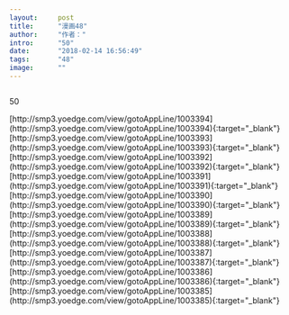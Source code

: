 ```yaml
---
layout:     post
title:      "漫画48"
author:     "作者："
intro:      "50"
date:       "2018-02-14 16:56:49"
tags:       "48"
image:      ""
---
```

<div style="text-align: center">
<p><img src=""/></p>
</div>
<p class="post-meta">
<span>50</span>
</p>
[http://smp3.yoedge.com/view/gotoAppLine/1003394](http://smp3.yoedge.com/view/gotoAppLine/1003394){:target="_blank"}
[http://smp3.yoedge.com/view/gotoAppLine/1003393](http://smp3.yoedge.com/view/gotoAppLine/1003393){:target="_blank"}
[http://smp3.yoedge.com/view/gotoAppLine/1003392](http://smp3.yoedge.com/view/gotoAppLine/1003392){:target="_blank"}
[http://smp3.yoedge.com/view/gotoAppLine/1003391](http://smp3.yoedge.com/view/gotoAppLine/1003391){:target="_blank"}
[http://smp3.yoedge.com/view/gotoAppLine/1003390](http://smp3.yoedge.com/view/gotoAppLine/1003390){:target="_blank"}
[http://smp3.yoedge.com/view/gotoAppLine/1003389](http://smp3.yoedge.com/view/gotoAppLine/1003389){:target="_blank"}
[http://smp3.yoedge.com/view/gotoAppLine/1003388](http://smp3.yoedge.com/view/gotoAppLine/1003388){:target="_blank"}
[http://smp3.yoedge.com/view/gotoAppLine/1003387](http://smp3.yoedge.com/view/gotoAppLine/1003387){:target="_blank"}
[http://smp3.yoedge.com/view/gotoAppLine/1003386](http://smp3.yoedge.com/view/gotoAppLine/1003386){:target="_blank"}
[http://smp3.yoedge.com/view/gotoAppLine/1003385](http://smp3.yoedge.com/view/gotoAppLine/1003385){:target="_blank"}


